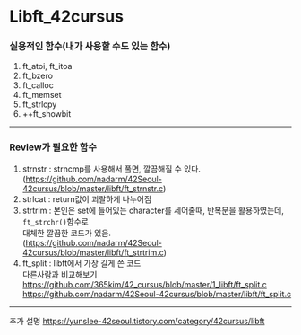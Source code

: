 # Libft_42cursus

### 실용적인 함수(내가 사용할 수도 있는 함수)

1. ft_atoi, ft_itoa
2. ft_bzero
3. ft_calloc
4. ft_memset
5. ft_strlcpy
6. ++ft_showbit

---

### Review가 필요한 함수

1. strnstr :  strncmp를 사용해서 풀면, 깔끔해질 수 있다.  
   (https://github.com/nadarm/42Seoul-42cursus/blob/master/libft/ft_strnstr.c)
2. strlcat : return값이 괴랄하게 나누어짐
3. strtrim : 본인은 set에 들어있는 character를 세어줄때, 반복문을 활용하였는데, `ft_strchr()`함수로  
   대체한 깔끔한 코드가 있음.  
   (https://github.com/nadarm/42Seoul-42cursus/blob/master/libft/ft_strtrim.c)
4. ft_split : libft에서 가장 길게 쓴 코드  
   다른사람과 비교해보기  
   https://github.com/365kim/42_cursus/blob/master/1_libft/ft_split.c  
   https://github.com/nadarm/42Seoul-42cursus/blob/master/libft/ft_split.c

---
추가 설명
https://yunslee-42seoul.tistory.com/category/42cursus/libft
